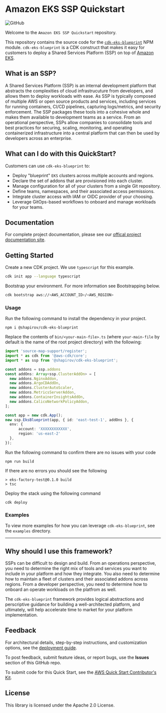 # Amazon EKS SSP Quickstart

![GitHub](https://img.shields.io/github/license/shapirov103/cdk-eks-blueprint)

Welcome to the `Amazon EKS SSP Quickstart` repository.

This repository contains the source code for the [`cdk-eks-blueprint`](https://www.npmjs.com/package/@shapirov/cdk-eks-blueprint) NPM module. `cdk-eks-blueprint` is a CDK construct that makes it easy for customers to deploy a Shared Services Platform (SSP) on top of [Amazon EKS](https://aws.amazon.com/eks/).

## What is an SSP?

A Shared Services Platform (SSP) is an internal development platform that abstracts the complexities of cloud infrastrucuture from developers, and allows them to deploy workloads with ease. As SSP is typically composed of multiple AWS or open source products and services, including services for running containers, CI/CD pipelines, capturing logs/metrics, and security enforcement. The SSP packages these tools into a cohesive whole and makes them available to development teams as a service. From an operational perspective, SSPs allow companies to consolidate tools and best practices for securing, scaling, monitoring, and operating containerized infrastructure into a central platform that can then be used by developers across an enterprise.

## What can I do with this QuickStart?

Customers can use `cdk-eks-blueprint` to:

* Deploy "blueprint" `EKS` clusters across multiple accounts and regions. 
* Declare the set of addons that are provisioned into each cluster. 
* Manage configuration for all of your clusters from a single Git repository.
* Define teams, namespaces, and their associated access permissions.
* Integrate cluster access with IAM or OIDC provider of your choosing. 
* Leverage GitOps-based workflows to onboard and manage workloads for your teams. 


## Documentation

For complete project documentation, please see our [offical project documentation site](http://aws.amazon.com).

## Getting Started

Create a new CDK project. We use `typescript` for this example. 

```bash
cdk init app --language typescript
```

Bootstrap your environment. For more information see Bootstrapping below.  

```bash
cdk bootstrap aws://<AWS_ACCOUNT_ID>/<AWS_REGION>
```

### Usage

Run the following command to install the dependency in your project.

```
npm i @shapirov/cdk-eks-blueprint
```

Replace the contents of `bin/<your-main-file>.ts` (where `your-main-file` by default is the name of the root project directory) with the following:

```typescript
import 'source-map-support/register';
import * as cdk from '@aws-cdk/core';
import * as ssp from '@shapirov/cdk-eks-blueprint';

const addons = ssp.addons
const addOns: Array<ssp.ClusterAddOn> = [
  new addons.NginxAddon, 
  new addons.ArgoCDAddOn,
  new addons.ClusterAutoScaler,
  new addons.MetricsServerAddon,
  new addons.ContainerInsightsAddOn,
  new addons.CalicoNetworkPolicyAddon,
];

const app = new cdk.App();
new ssp.EksBlueprint(app, { id: 'east-test-1', addOns }, {
  env: {
      account: 'XXXXXXXXXXXX',
      region: 'us-east-2'
  },
});
```

Run the following command to confirm there are no issues with your code

```
npm run build 
```

If there are no errors you should see the following
```
> eks-factory-test@0.1.0 build
> tsc
```

Deploy the stack using the following command

```
cdk deploy
```

### Examples 

To view more examples for how you can leverage `cdk-eks-blueprint`, see the `examples` directory.

---

## Why should I use this framework?  

SSPs can be difficult to design and build. From an operations perspective, you need to determine the right mix of tools and services you want to include in your platform and how they integrate. You also need to determine how to maintain a fleet of clusters and their associated addons across regions. From a developer perspective, you need to determine how to onboard an operate workloads on the platfrom as well. 

The `cdk-eks-blueprint` framework provides logical abstractions and perscriptive guidance for building a well-architected platform, and ultimately, will help accelerate time to market for your platform implementation.

## Feedback

For architectural details, step-by-step instructions, and customization options, see the [deployment guide](https://aws-quickstart.github.io/quickstart-ssp-amazon-eks/).

To post feedback, submit feature ideas, or report bugs, use the **Issues** section of this GitHub repo. 

To submit code for this Quick Start, see the [AWS Quick Start Contributor's Kit](https://aws-quickstart.github.io/).

## License

This library is licensed under the Apache 2.0 License.

